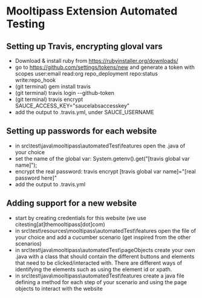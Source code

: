 Mooltipass Extension Automated Testing
======================================

Setting up Travis, encrypting gloval vars
-----------------------------------------
- Download & install ruby from https://rubyinstaller.org/downloads/  
- go to https://github.com/settings/tokens/new and generate a token with scopes user:email read:org repo_deployment repo:status write:repo_hook
- (git terminal) gem install travis
- (git terminal) travis login --github-token <generated token>
- (git terminal) travis encrypt SAUCE_ACCESS_KEY="saucelabsaccesskey"
- add the output to .travis.yml, under SAUCE_USERNAME

Setting up passwords for each website
-------------------------------------
- in src\test\java\mooltipass\automatedTest\features open the .java of your choice
- set the name of the global var: System.getenv().get("[travis global var name]");
- encrypt the real password: travis encrypt [travis global var name]="[real password here]"
- add the output to .travis.yml

Adding support for a new website
--------------------------------
- start by creating credentials for this website (we use citesting[at]themooltipass[dot]com)
- in src\test\resources\mooltipass\automatedTest\features open the file of your choice and add a cucumber scenario (get inspired from the other scenarios)
- in src\test\java\mooltipass\automatedTest\pageObjects create your own .java with a class that should contain the different buttons and elements that need to be clicked/interacted with. There are different ways of identifying the elements such as using the element id or xpath.
- in src\test\java\mooltipass\automatedTest\features create a java file defining a method for each step of your scenario and using the page objects to interact with the website